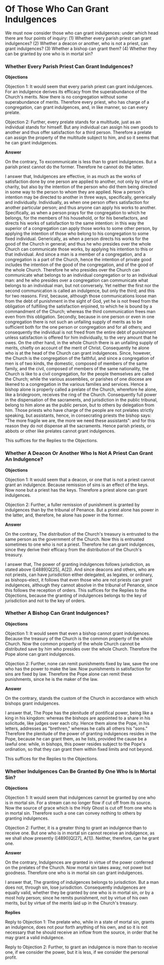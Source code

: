 # Of Those Who Can Grant Indulgences

We must now consider those who can grant indulgences: under which head there are four points of inquiry:
(1) Whether every parish priest can grant indulgences?
(2) Whether a deacon or another, who is not a priest, can grant indulgences?
(3) Whether a bishop can grant them?
(4) Whether they can be granted by one who is in mortal sin?
### Whether Every Parish Priest Can Grant Indulgences?

**Objections**

Objection 1: It would seem that every parish priest can grant indulgences. For an indulgence derives its efficacy from the superabundance of the Church's merits. Now there is no congregation without some superabundance of merits. Therefore every priest, who has charge of a congregation, can grant indulgences, and, in like manner, so can every prelate.

Objection 2: Further, every prelate stands for a multitude, just as an individual stands for himself. But any individual can assign his own goods to another and thus offer satisfaction for a third person. Therefore a prelate can assign the property of the multitude subject to him, and so it seems that he can grant indulgences.

**Answer**

On the contrary, To excommunicate is less than to grant indulgences. But a parish priest cannot do the former. Therefore he cannot do the latter.

I answer that, Indulgences are effective, in as much as the works of satisfaction done by one person are applied to another, not only by virtue of charity, but also by the intention of the person who did them being directed in some way to the person to whom they are applied. Now a person's intention may be directed to another in three ways, specifically, generically and individually. Individually, as when one person offers satisfaction for another particular person; and thus anyone can apply his works to another. Specifically, as when a person prays for the congregation to which he belongs, for the members of his household, or for his benefactors, and directs his works of satisfaction to the same intention: in this way the superior of a congregation can apply those works to some other person, by applying the intention of those who belong to his congregation to some fixed individual. Generically, as when a person directs his works for the good of the Church in general; and thus he who presides over the whole Church can communicate those works, by applying his intention to this or that individual. And since a man is a member of a congregation, and a congregation is a part of the Church, hence the intention of private good includes the intention of the good of the congregation, and of the good of the whole Church. Therefore he who presides over the Church can communicate what belongs to an individual congregation or to an individual man: and he who presides over a congregation can communicate what belongs to an individual man, but not conversely. Yet neither the first nor the second communication is called an indulgence, but only the third; and this for two reasons. First, because, although those communications loose man from the debt of punishment in the sight of God, yet he is not freed from the obligation of fulfilling the satisfaction enjoined, to which he is bound by a commandment of the Church; whereas the third communication frees man even from this obligation. Secondly, because in one person or even in one congregation there is not such an unfailing supply of merits as to be sufficient both for the one person or congregation and for all others; and consequently the individual is not freed from the entire debt of punishment unless satisfaction is offered for him individually, to the very amount that he owes. On the other hand, in the whole Church there is an unfailing supply of merits, chiefly on account of the merit of Christ. Consequently he alone who is at the head of the Church can grant indulgences. Since, however, the Church is the congregation of the faithful, and since a congregation of men is of two kinds, the domestic, composed of members of the same family, and the civil, composed of members of the same nationality, the Church is like to a civil congregation, for the people themselves are called the Church; while the various assemblies, or parishes of one diocese are likened to a congregation in the various families and services. Hence a bishop alone is properly called a prelate of the Church, wherefore he alone, like a bridegroom, receives the ring of the Church. Consequently full power in the dispensation of the sacraments, and jurisdiction in the public tribunal, belong to him alone as the public person, but to others by delegation from him. Those priests who have charge of the people are not prelates strictly speaking, but assistants, hence, in consecrating priests the bishop says: "The more fragile we are, the more we need these assistants": and for this reason they do not dispense all the sacraments. Hence parish priests, or abbots or other like prelates cannot grant indulgences.

This suffices for the Replies to the Objections.
### Whether A Deacon Or Another Who Is Not A Priest Can Grant An Indulgence?

**Objections**

Objection 1: It would seem that a deacon, or one that is not a priest cannot grant an indulgence. Because remission of sins is an effect of the keys. Now none but a priest has the keys. Therefore a priest alone can grant indulgences.

Objection 2: Further, a fuller remission of punishment is granted by indulgences than by the tribunal of Penance. But a priest alone has power in the latter, and, therefore, he alone has power in the former.

**Answer**

On the contrary, The distribution of the Church's treasury is entrusted to the same person as the government of the Church. Now this is entrusted sometimes to one who is not a priest. Therefore he can grant indulgences, since they derive their efficacy from the distribution of the Church's treasury.

I answer that, The power of granting indulgences follows jurisdiction, as stated above ([4889]Q[25], A[2]). And since deacons and others, who are not priests, can have jurisdiction either delegated, as legates, or ordinary, as bishops-elect, it follows that even those who are not priests can grant indulgences, although they cannot absolve in the tribunal of Penance, since this follows the reception of orders. This suffices for the Replies to the Objections, because the granting of indulgences belongs to the key of jurisdiction and not to the key of orders.
### Whether A Bishop Can Grant Indulgences?

**Objections**

Objection 1: It would seem that even a bishop cannot grant indulgences. Because the treasury of the Church is the common property of the whole Church. Now the common property of the whole Church cannot be distributed save by him who presides over the whole Church. Therefore the Pope alone can grant indulgences.

Objection 2: Further, none can remit punishments fixed by law, save the one who has the power to make the law. Now punishments in satisfaction for sins are fixed by law. Therefore the Pope alone can remit these punishments, since he is the maker of the law.

**Answer**

On the contrary, stands the custom of the Church in accordance with which bishops grant indulgences.

I answer that, The Pope has the plenitude of pontifical power, being like a king in his kingdom: whereas the bishops are appointed to a share in his solicitude, like judges over each city. Hence them alone the Pope, in his letters, addresses as "brethren," whereas he calls all others his "sons." Therefore the plenitude of the power of granting indulgences resides in the Pope, because he can grant them, as he lists, provided the cause be a lawful one: while, in bishops, this power resides subject to the Pope's ordination, so that they can grant them within fixed limits and not beyond.

This suffices for the Replies to the Objections.
### Whether Indulgences Can Be Granted By One Who Is In Mortal Sin?

**Objections**

Objection 1: It would seem that indulgences cannot be granted by one who is in mortal sin. For a stream can no longer flow if cut off from its source. Now the source of grace which is the Holy Ghost is cut off from one who is in mortal sin. Therefore such a one can convey nothing to others by granting indulgences.

Objection 2: Further, it is a greater thing to grant an indulgence than to receive one. But one who is in mortal sin cannot receive an indulgence, as we shall show presently ([4890]Q[27], A[1]). Neither, therefore, can he grant one.

**Answer**

On the contrary, Indulgences are granted in virtue of the power conferred on the prelates of the Church. Now mortal sin takes away, not power but goodness. Therefore one who is in mortal sin can grant indulgences.

I answer that, The granting of indulgences belongs to jurisdiction. But a man does not, through sin, lose jurisdiction. Consequently indulgences are equally valid, whether they be granted by one who is in mortal sin, or by a most holy person; since he remits punishment, not by virtue of his own merits, but by virtue of the merits laid up in the Church's treasury.

**Replies**

Reply to Objection 1: The prelate who, while in a state of mortal sin, grants an indulgence, does not pour forth anything of his own, and so it is not necessary that he should receive an inflow from the source, in order that he may grant a valid indulgence.

Reply to Objection 2: Further, to grant an indulgence is more than to receive one, if we consider the power, but it is less, if we consider the personal profit.
